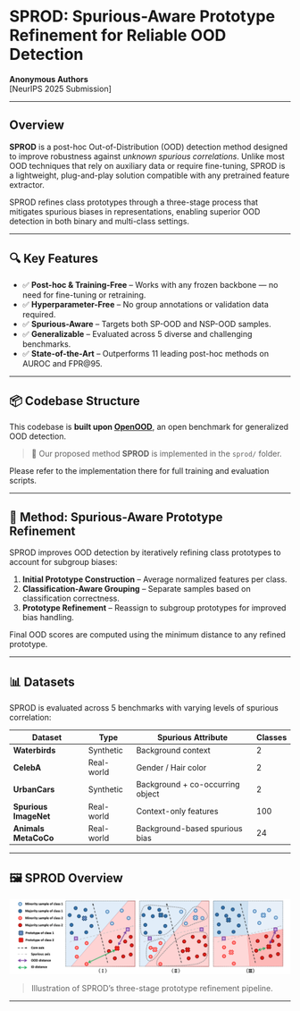 # SPROD: Spurious-Aware Prototype Refinement for Reliable OOD Detection

**Anonymous Authors**  
[NeurIPS 2025 Submission]

---

## Overview

**SPROD** is a post-hoc Out-of-Distribution (OOD) detection method designed to improve robustness against *unknown spurious correlations*. Unlike most OOD techniques that rely on auxiliary data or require fine-tuning, SPROD is a lightweight, plug-and-play solution compatible with any pretrained feature extractor.

SPROD refines class prototypes through a three-stage process that mitigates spurious biases in representations, enabling superior OOD detection in both binary and multi-class settings.

---

## 🔍 Key Features

- ✅ **Post-hoc & Training-Free** – Works with any frozen backbone — no need for fine-tuning or retraining.
- ✅ **Hyperparameter-Free** – No group annotations or validation data required.
- ✅ **Spurious-Aware** – Targets both SP-OOD and NSP-OOD samples.
- ✅ **Generalizable** – Evaluated across 5 diverse and challenging benchmarks.
- ✅ **State-of-the-Art** – Outperforms 11 leading post-hoc methods on AUROC and FPR@95.

---

## 📦 Codebase Structure

This codebase is **built upon [OpenOOD](https://github.com/Jingkang50/OpenOOD)**, an open benchmark for generalized OOD detection.

> 🔧 Our proposed method **SPROD** is implemented in the `sprod/` folder.

Please refer to the implementation there for full training and evaluation scripts.

---

## 🧠 Method: Spurious-Aware Prototype Refinement

SPROD improves OOD detection by iteratively refining class prototypes to account for subgroup biases:

1. **Initial Prototype Construction** – Average normalized features per class.
2. **Classification-Aware Grouping** – Separate samples based on classification correctness.
3. **Prototype Refinement** – Reassign to subgroup prototypes for improved bias handling.

Final OOD scores are computed using the minimum distance to any refined prototype.

---

## 📊 Datasets

SPROD is evaluated across 5 benchmarks with varying levels of spurious correlation:

| Dataset               | Type        | Spurious Attribute              | Classes |
|------------------------|-------------|----------------------------------|---------|
| **Waterbirds**         | Synthetic   | Background context               | 2       |
| **CelebA**             | Real-world  | Gender / Hair color              | 2       |
| **UrbanCars**          | Synthetic   | Background + co-occurring object| 2       |
| **Spurious ImageNet**  | Real-world  | Context-only features            | 100     |
| **Animals MetaCoCo**   | Real-world  | Background-based spurious bias  | 24      |

---

## 🖼️ SPROD Overview

<p align="center">
  <img src="assets/sprod_diagram.png" width="700">
</p>

> Illustration of SPROD’s three-stage prototype refinement pipeline.

---